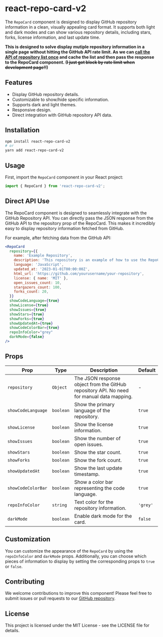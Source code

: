 # react-repo-card-v2

The `RepoCard` component is designed to display GitHub repository information in a clean, visually appealing card format. It supports both light and dark modes and can show various repository details, including stars, forks, license information, and last update time.

__This is designed to solve display mutiple repository information in a single page without hitting the GitHub API rate limit. As we can [call the API of repository list once](https://docs.github.com/en/rest/repos/repos?apiVersion=2022-11-28#list-repositories-for-a-user) and cache the list and then pass the response to the RepoCard component. (~~I just got block by rate limit when development page!!~~)__

## Features

- Display GitHub repository details.
- Customizable to show/hide specific information.
- Supports dark and light themes.
- Responsive design.
- Direct integration with GitHub repository API data.

## Installation

```bash
npm install react-repo-card-v2
# or
yarn add react-repo-card-v2
```

## Usage

First, import the `RepoCard` component in your React project:

```javascript
import { RepoCard } from 'react-repo-card-v2';
```

## Direct API Use

The RepoCard component is designed to seamlessly integrate with the GitHub Repository API. You can directly pass the JSON response from the GitHub API to the repository prop of the RepoCard. This makes it incredibly easy to display repository information fetched from GitHub.

For example, after fetching data from the GitHub API:

```jsx
<RepoCard
  repository={{
    name: 'Example Repository',
    description: 'This repository is an example of how to use the RepoCard component.',
    language: 'JavaScript',
    updated_at: '2023-01-01T00:00:00Z',
    html_url: 'https://github.com/yourusername/your-repository',
    license: { name: 'MIT' },
    open_issues_count: 10,
    stargazers_count: 100,
    forks_count: 20,
  }}
  showCodeLanguage={true}
  showLicense={true}
  showIssues={true}
  showStars={true}
  showForks={true}
  showUpdatedAt={true}
  showCodeColorBar={true}
  repoInfoColor="grey"
  darkMode={false}
/>
```

## Props

| Prop               | Type      | Description                                                                               | Default  |
| ------------------ | --------- | ----------------------------------------------------------------------------------------- | -------- |
| `repository`       | `Object`  | The JSON response object from the GitHub repository API. No need for manual data mapping. | -        |
| `showCodeLanguage` | `boolean` | Show the primary language of the repository.                                              | `true`   |
| `showLicense`      | `boolean` | Show the license information.                                                             | `true`   |
| `showIssues`       | `boolean` | Show the number of open issues.                                                           | `true`   |
| `showStars`        | `boolean` | Show the star count.                                                                      | `true`   |
| `showForks`        | `boolean` | Show the fork count.                                                                      | `true`   |
| `showUpdatedAt`    | `boolean` | Show the last update timestamp.                                                           | `true`   |
| `showCodeColorBar` | `boolean` | Show a color bar representing the code language.                                          | `true`   |
| `repoInfoColor`    | `string`  | Text color for the repository information.                                                | `'grey'` |
| `darkMode`         | `boolean` | Enable dark mode for the card.                                                            | `false`  |

## Customization

You can customize the appearance of the `RepoCard` by using the `repoInfoColor` and `darkMode` props. Additionally, you can choose which pieces of information to display by setting the corresponding props to `true` or `false`.

## Contributing

We welcome contributions to improve this component! Please feel free to submit issues or pull requests to our [GitHub repository]([https://github.com/yourusername/your-repository](https://github.com/a3510377/react-repo-card-v2/)).

## License

This project is licensed under the MIT License - see the LICENSE file for details.
